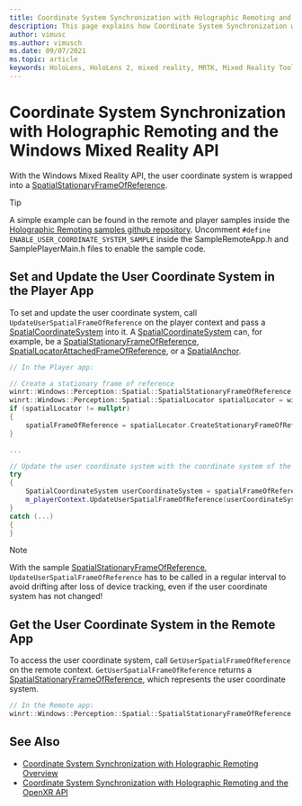 ```yaml
---
title: Coordinate System Synchronization with Holographic Remoting and the Windows Mixed Reality API
description: This page explains how Coordinate System Synchronization with Holographic Remoting and the Windows Mixed Reality API works
author: vimusc
ms.author: vimusch
ms.date: 09/07/2021
ms.topic: article
keywords: HoloLens, HoloLens 2, mixed reality, MRTK, Mixed Reality Toolkit, augmented reality, virtual reality, mixed reality headsets, learn, tutorial, getting started, holographic remoting
---
```


# Coordinate System Synchronization with Holographic Remoting and the Windows Mixed Reality API

With the Windows Mixed Reality API, the user coordinate system is wrapped into a [SpatialStationaryFrameOfReference](/uwp/api/windows.perception.spatial.spatialstationaryframeofreference).

> [!TIP]
> A simple example can be found in the remote and player samples inside the [Holographic Remoting samples github repository](https://github.com/microsoft/MixedReality-HolographicRemoting-Samples).
>Uncomment ```#define ENABLE_USER_COORDINATE_SYSTEM_SAMPLE``` inside the SampleRemoteApp.h and SamplePlayerMain.h files to enable the sample code.

## Set and Update the User Coordinate System in the Player App

To set and update the user coordinate system, call ```UpdateUserSpatialFrameOfReference``` on the player context and pass a [SpatialCoordinateSystem](/uwp/api/windows.perception.spatial.spatialCoordinateSystem) into it.
A [SpatialCoordinateSystem](/uwp/api/windows.perception.spatial.spatialCoordinateSystem) can, for example, be a [SpatialStationaryFrameOfReference](/uwp/api/windows.perception.spatial.spatialstationaryframeofreference), [SpatialLocatorAttachedFrameOfReference](/uwp/api/windows.perception.spatial.SpatialLocatorAttachedFrameOfReference), or a [SpatialAnchor](/uwp/api/windows.perception.spatial.SpatialAnchor).

```cpp
// In the Player app:

// Create a stationary frame of reference
winrt::Windows::Perception::Spatial::SpatialStationaryFrameOfReference spatialFrameOfReference = nullptr;
winrt::Windows::Perception::Spatial::SpatialLocator spatialLocator = winrt::Windows::Perception::Spatial::SpatialLocator::GetDefault();
if (spatialLocator != nullptr)
{
    spatialFrameOfReference = spatialLocator.CreateStationaryFrameOfReferenceAtCurrentLocation(float3(0.0f, 0.0f, 0.0f), quaternion(0, 0, 0, 1), 0.0);
}

...

// Update the user coordinate system with the coordinate system of the spatial frame of reference
try
{
    SpatialCoordinateSystem userCoordinateSystem = spatialFrameOfReference.CoordinateSystem();
    m_playerContext.UpdateUserSpatialFrameOfReference(userCoordinateSystem);
}
catch (...)
{
}

```

> [!NOTE]
> With the sample [SpatialStationaryFrameOfReference](/uwp/api/windows.perception.spatial.spatialstationaryframeofreference), ```UpdateUserSpatialFrameOfReference``` has to be called in a regular interval to avoid drifting after loss of device tracking, even if the user coordinate system has not changed!

## Get the User Coordinate System in the Remote App

To access the user coordinate system, call ```GetUserSpatialFrameOfReference``` on the remote context.
```GetUserSpatialFrameOfReference``` returns a [SpatialStationaryFrameOfReference](/uwp/api/windows.perception.spatial.spatialstationaryframeofreference), which represents the user coordinate system.

```cpp
// In the Remote app:
winrt::Windows::Perception::Spatial::SpatialStationaryFrameOfReference spatialUserFrameOfReference = m_remoteContext.GetUserSpatialFrameOfReference();
```

## See Also

* [Coordinate System Synchronization with Holographic Remoting Overview](holographic-remoting-coordinate-system-synchronization.md)
* [Coordinate System Synchronization with Holographic Remoting and the OpenXR API](holographic-remoting-coordinate-system-synchronization-openxr.md)
